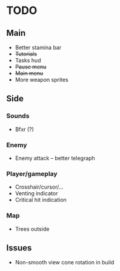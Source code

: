 # TODO

## Main

* Better stamina bar
* ~~Tutorials~~
* Tasks hud
* ~~Pause menu~~
* ~~Main menu~~
* More weapon sprites

## Side

### Sounds

* Bfxr (?)

### Enemy

* Enemy attack – better telegraph

### Player/gameplay

* Crosshair/cursor/...
* Venting indicator
* Critical hit indication

### Map

* Trees outside

## Issues

* Non-smooth view cone rotation in build
